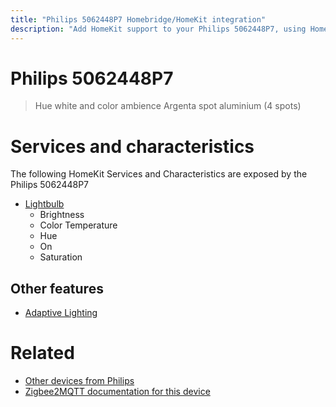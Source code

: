 ```yaml
---
title: "Philips 5062448P7 Homebridge/HomeKit integration"
description: "Add HomeKit support to your Philips 5062448P7, using Homebridge, Zigbee2MQTT and homebridge-z2m."
---
```

<!---
This file has been GENERATED using src/docgen/docgen.ts
DO NOT EDIT THIS FILE MANUALLY!
-->
# Philips 5062448P7
> Hue white and color ambience Argenta spot aluminium (4 spots)


# Services and characteristics
The following HomeKit Services and Characteristics are exposed by
the Philips 5062448P7

* [Lightbulb](../../light.md)
  * Brightness
  * Color Temperature
  * Hue
  * On
  * Saturation

## Other features
* [Adaptive Lighting](../../light.md)

# Related
* [Other devices from Philips](../index.md#philips)
* [Zigbee2MQTT documentation for this device](https://www.zigbee2mqtt.io/devices/5062448P7.html)